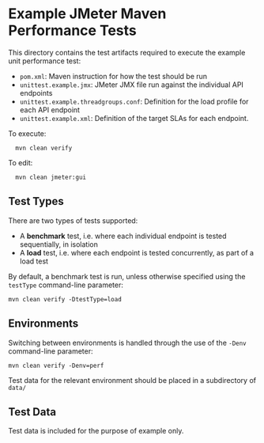 # Example JMeter Maven Performance Tests

This directory contains the test artifacts required to execute the example unit performance test:

* `pom.xml`: Maven instruction for how the test should be run
* `unittest.example.jmx`: JMeter JMX file run against the individual API endpoints
* `unittest.example.threadgroups.conf`: Definition for the load profile for each API endpoint
* `unittest.example.xml`: Definition of the target SLAs for each endpoint.

To execute:

      mvn clean verify

To edit:

      mvn clean jmeter:gui

## Test Types

There are two types of tests supported:

* A __benchmark__ test, i.e. where each individual endpoint is tested sequentially, in isolation
* A __load__ test, i.e. where each endpoint is tested concurrently, as part of a load test

By default, a benchmark test is run, unless otherwise specified using the `testType` command-line parameter:

    mvn clean verify -DtestType=load

## Environments

Switching between environments is handled through the use of the `-Denv` command-line parameter:

    mvn clean verify -Denv=perf
    
Test data for the relevant environment should be placed in a subdirectory of `data/`

## Test Data

Test data is included for the purpose of example only.
